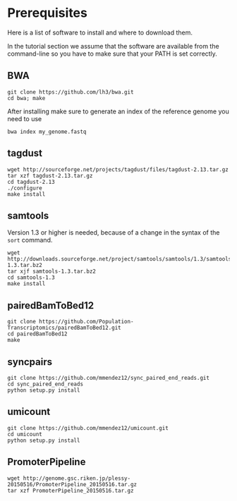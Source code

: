 Prerequisites
=============

Here is a list of software to install and where to download them.

In the tutorial section we assume that the software are available from the command-line so you have 
to make sure that your PATH is set correctly.

BWA
---

    git clone https://github.com/lh3/bwa.git
    cd bwa; make

After installing make sure to generate an index of the reference genome you need to use

    bwa index my_genome.fastq

tagdust
-------

    wget http://sourceforge.net/projects/tagdust/files/tagdust-2.13.tar.gz
    tar xzf tagdust-2.13.tar.gz
    cd tagdust-2.13
    ./configure
    make install
    
samtools
--------

Version 1.3 or higher is needed, because of a change in the syntax of the `sort` command.

    wget http://downloads.sourceforge.net/project/samtools/samtools/1.3/samtools-1.3.tar.bz2
    tar xjf samtools-1.3.tar.bz2
    cd samtools-1.3
    make install

pairedBamToBed12
----------------

    git clone https://github.com/Population-Transcriptomics/pairedBamToBed12.git
    cd pairedBamToBed12
    make

syncpairs
---------

    git clone https://github.com/mmendez12/sync_paired_end_reads.git
    cd sync_paired_end_reads
    python setup.py install

umicount
--------

    git clone https://github.com/mmendez12/umicount.git
    cd umicount
    python setup.py install


PromoterPipeline
----------------

    wget http://genome.gsc.riken.jp/plessy-20150516/PromoterPipeline_20150516.tar.gz
    tar xzf PromoterPipeline_20150516.tar.gz
